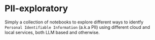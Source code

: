# PII-exploratory

Simply a collection of notebooks to explore different ways to identfy `Personal Identifiable Information` (a.k.a PII) using different cloud and local services, both LLM based and otherwise.